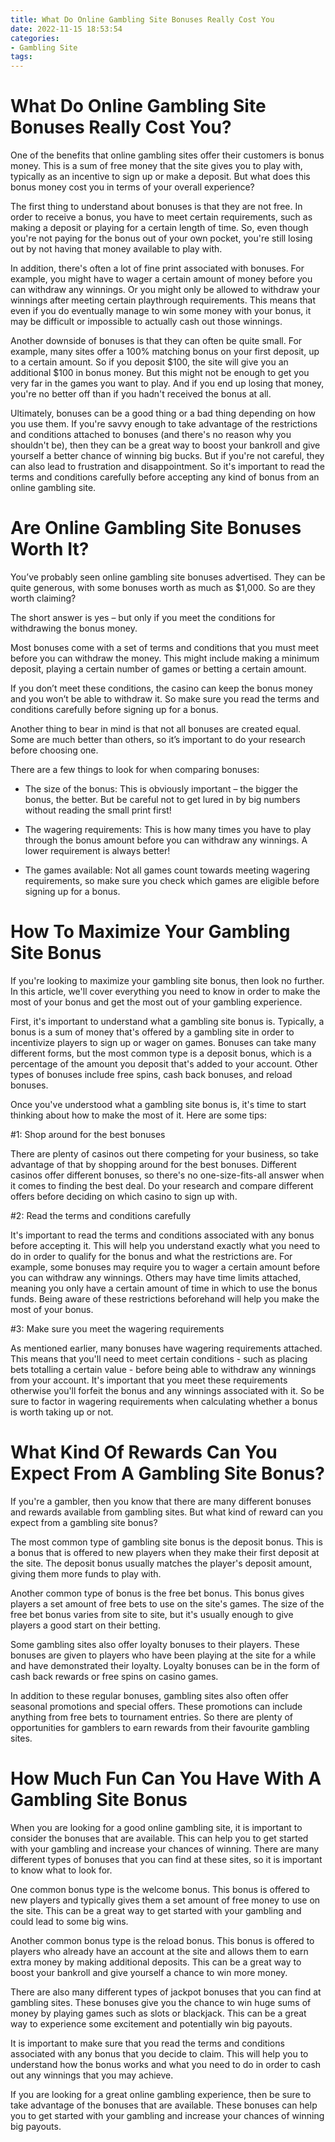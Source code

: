 ```yaml
---
title: What Do Online Gambling Site Bonuses Really Cost You
date: 2022-11-15 18:53:54
categories:
- Gambling Site
tags:
---
```



#  What Do Online Gambling Site Bonuses Really Cost You?

One of the benefits that online gambling sites offer their customers is bonus money. This is a sum of free money that the site gives you to play with, typically as an incentive to sign up or make a deposit. But what does this bonus money cost you in terms of your overall experience?

The first thing to understand about bonuses is that they are not free. In order to receive a bonus, you have to meet certain requirements, such as making a deposit or playing for a certain length of time. So, even though you're not paying for the bonus out of your own pocket, you're still losing out by not having that money available to play with.

In addition, there's often a lot of fine print associated with bonuses. For example, you might have to wager a certain amount of money before you can withdraw any winnings. Or you might only be allowed to withdraw your winnings after meeting certain playthrough requirements. This means that even if you do eventually manage to win some money with your bonus, it may be difficult or impossible to actually cash out those winnings.

Another downside of bonuses is that they can often be quite small. For example, many sites offer a 100% matching bonus on your first deposit, up to a certain amount. So if you deposit $100, the site will give you an additional $100 in bonus money. But this might not be enough to get you very far in the games you want to play. And if you end up losing that money, you're no better off than if you hadn't received the bonus at all.

Ultimately, bonuses can be a good thing or a bad thing depending on how you use them. If you're savvy enough to take advantage of the restrictions and conditions attached to bonuses (and there's no reason why you shouldn't be), then they can be a great way to boost your bankroll and give yourself a better chance of winning big bucks. But if you're not careful, they can also lead to frustration and disappointment. So it's important to read the terms and conditions carefully before accepting any kind of bonus from an online gambling site.

#  Are Online Gambling Site Bonuses Worth It?

You’ve probably seen online gambling site bonuses advertised. They can be quite generous, with some bonuses worth as much as $1,000. So are they worth claiming?

The short answer is yes – but only if you meet the conditions for withdrawing the bonus money.

Most bonuses come with a set of terms and conditions that you must meet before you can withdraw the money. This might include making a minimum deposit, playing a certain number of games or betting a certain amount.

If you don’t meet these conditions, the casino can keep the bonus money and you won’t be able to withdraw it. So make sure you read the terms and conditions carefully before signing up for a bonus.

Another thing to bear in mind is that not all bonuses are created equal. Some are much better than others, so it’s important to do your research before choosing one.

There are a few things to look for when comparing bonuses:

- The size of the bonus: This is obviously important – the bigger the bonus, the better. But be careful not to get lured in by big numbers without reading the small print first!

- The wagering requirements: This is how many times you have to play through the bonus amount before you can withdraw any winnings. A lower requirement is always better!

- The games available: Not all games count towards meeting wagering requirements, so make sure you check which games are eligible before signing up for a bonus.

#  How To Maximize Your Gambling Site Bonus

If you're looking to maximize your gambling site bonus, then look no further. In this article, we'll cover everything you need to know in order to make the most of your bonus and get the most out of your gambling experience.

First, it's important to understand what a gambling site bonus is. Typically, a bonus is a sum of money that's offered by a gambling site in order to incentivize players to sign up or wager on games. Bonuses can take many different forms, but the most common type is a deposit bonus, which is a percentage of the amount you deposit that's added to your account. Other types of bonuses include free spins, cash back bonuses, and reload bonuses.

Once you've understood what a gambling site bonus is, it's time to start thinking about how to make the most of it. Here are some tips:

#1: Shop around for the best bonuses

There are plenty of casinos out there competing for your business, so take advantage of that by shopping around for the best bonuses. Different casinos offer different bonuses, so there's no one-size-fits-all answer when it comes to finding the best deal. Do your research and compare different offers before deciding on which casino to sign up with.

#2: Read the terms and conditions carefully

It's important to read the terms and conditions associated with any bonus before accepting it. This will help you understand exactly what you need to do in order to qualify for the bonus and what the restrictions are. For example, some bonuses may require you to wager a certain amount before you can withdraw any winnings. Others may have time limits attached, meaning you only have a certain amount of time in which to use the bonus funds. Being aware of these restrictions beforehand will help you make the most of your bonus.

#3: Make sure you meet the wagering requirements

As mentioned earlier, many bonuses have wagering requirements attached. This means that you'll need to meet certain conditions - such as placing bets totalling a certain value - before being able to withdraw any winnings from your account. It's important that you meet these requirements otherwise you'll forfeit the bonus and any winnings associated with it. So be sure to factor in wagering requirements when calculating whether a bonus is worth taking up or not.

#  What Kind Of Rewards Can You Expect From A Gambling Site Bonus?

If you're a gambler, then you know that there are many different bonuses and rewards available from gambling sites. But what kind of reward can you expect from a gambling site bonus?

The most common type of gambling site bonus is the deposit bonus. This is a bonus that is offered to new players when they make their first deposit at the site. The deposit bonus usually matches the player's deposit amount, giving them more funds to play with.

Another common type of bonus is the free bet bonus. This bonus gives players a set amount of free bets to use on the site's games. The size of the free bet bonus varies from site to site, but it's usually enough to give players a good start on their betting.

Some gambling sites also offer loyalty bonuses to their players. These bonuses are given to players who have been playing at the site for a while and have demonstrated their loyalty. Loyalty bonuses can be in the form of cash back rewards or free spins on casino games.

In addition to these regular bonuses, gambling sites also often offer seasonal promotions and special offers. These promotions can include anything from free bets to tournament entries. So there are plenty of opportunities for gamblers to earn rewards from their favourite gambling sites.

#  How Much Fun Can You Have With A Gambling Site Bonus

When you are looking for a good online gambling site, it is important to consider the bonuses that are available. This can help you to get started with your gambling and increase your chances of winning. There are many different types of bonuses that you can find at these sites, so it is important to know what to look for.

One common bonus type is the welcome bonus. This bonus is offered to new players and typically gives them a set amount of free money to use on the site. This can be a great way to get started with your gambling and could lead to some big wins.

Another common bonus type is the reload bonus. This bonus is offered to players who already have an account at the site and allows them to earn extra money by making additional deposits. This can be a great way to boost your bankroll and give yourself a chance to win more money.

There are also many different types of jackpot bonuses that you can find at gambling sites. These bonuses give you the chance to win huge sums of money by playing games such as slots or blackjack. This can be a great way to experience some excitement and potentially win big payouts.

It is important to make sure that you read the terms and conditions associated with any bonus that you decide to claim. This will help you to understand how the bonus works and what you need to do in order to cash out any winnings that you may achieve.

If you are looking for a great online gambling experience, then be sure to take advantage of the bonuses that are available. These bonuses can help you to get started with your gambling and increase your chances of winning big payouts.